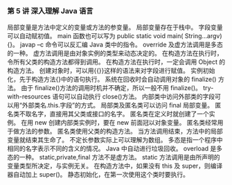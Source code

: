 <!--
 * @Description:
 * @Author: jinxiaojian
 * @Email: jinxiaojian@youxin.com
 * @LastEditors: 靳肖健
 * @Date: 2019-04-07 03:24:55
 * @LastEditTime: 2019-04-07 12:26:28
 -->

### 第 5 讲 深入理解 Java 语言

局部变量是方法中定义的变量或方法的参变量。
局部变量存在于栈中。
字段变量可以自动赋初值。
main 函数也可以写为 public static void main( String…argv){}。
javap –c 命令可以反汇编 Java 类中的指令。
override 及虚方法调用是多态的一种。
虚方法调用是由对象实例的类型来动态决定的。
在构造方法在执行时，令所有父类的构造方法都得到调用。
在构造方法在执行时，一定会调用 Object 的构造方法。
创建对象时，可以用{{}}这样的语法来对字段进行赋值。
实例初始化，先于构造方法{}中的语句执行。
系统在回收时会自动调用对象的 finalize() 方法。
由于 finalize()方法的调用时机并不确定，所以一般不用 finalize()。
try-with-resources 语句可以自动执行 close()方法。
内部类中访问外部类的字段可以用“外部类名.this.字段”的方式。
局部类及匿名类可以访问 final 局部变量。
匿名类不取名字，直接用其父类或接口的名字。
匿名类在定义时就创建了一个实例。
在用 new 创建内部类实例时，要在 new 前面冠以对象变量。
匿名类经常用于做方法的参数。
匿名类使用父类的构造方法。
当方法调用结束，方法中的局部变量就结束其生命了。
不定长参数实际上可以理解为数组。
多态是指一个程序中相同的名字表示不同的含义的情况。
Java 中自动进行垃圾回收。
overload 是多态的一种。
static,private,final 方法不是虚方法。
static 方法调用是由所声明的变量类型所决定，与实例无关。
在构造方法中，如果没有 this 及 super，则编译器自动加上 super()。
静态初始化，在第一次使用这个类时要执行。
